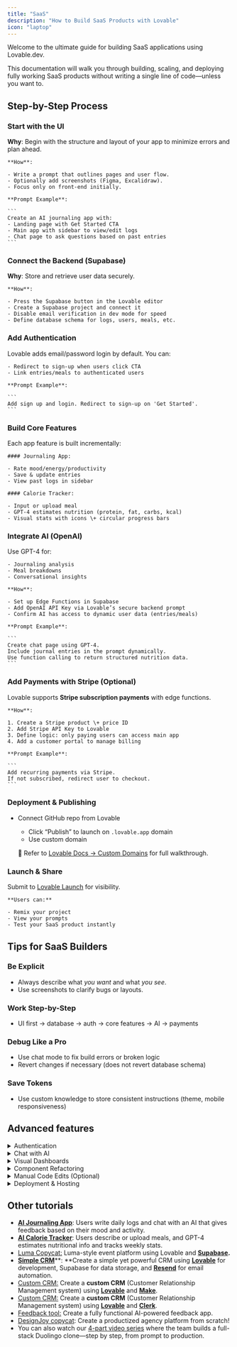 ```yaml
---
title: "SaaS"
description: "How to Build SaaS Products with Lovable"
icon: "laptop"
---
```


Welcome to the ultimate guide for building SaaS applications using Lovable.dev.

This documentation will walk you through building, scaling, and deploying fully working SaaS products without writing a single line of code—unless you want to.

## Step-by-Step Process

### Start with the UI
**Why**: Begin with the structure and layout of your app to minimize errors and plan ahead.

    **How**:

    - Write a prompt that outlines pages and user flow.
    - Optionally add screenshots (Figma, Excalidraw).
    - Focus only on front-end initially.

    **Prompt Example**:

    ```
    Create an AI journaling app with:
    - Landing page with Get Started CTA
    - Main app with sidebar to view/edit logs
    - Chat page to ask questions based on past entries
    ```

### Connect the Backend (Supabase)
**Why**: Store and retrieve user data securely.

    **How**:

    - Press the Supabase button in the Lovable editor
    - Create a Supabase project and connect it
    - Disable email verification in dev mode for speed
    - Define database schema for logs, users, meals, etc.

    

### Add Authentication
Lovable adds email/password login by default. You can:

    - Redirect to sign-up when users click CTA
    - Link entries/meals to authenticated users

    **Prompt Example**:

    ```
    Add sign up and login. Redirect to sign-up on 'Get Started'.
    ```

### Build Core Features
Each app feature is built incrementally:

    #### Journaling App:

    - Rate mood/energy/productivity
    - Save & update entries
    - View past logs in sidebar

    #### Calorie Tracker:

    - Input or upload meal
    - GPT-4 estimates nutrition (protein, fat, carbs, kcal)
    - Visual stats with icons \+ circular progress bars

    

###  Integrate AI (OpenAI)
Use GPT-4 for:

    - Journaling analysis
    - Meal breakdowns
    - Conversational insights

    **How**:

    - Set up Edge Functions in Supabase
    - Add OpenAI API Key via Lovable’s secure backend prompt
    - Confirm AI has access to dynamic user data (entries/meals)

    **Prompt Example**:

    ```
    Create chat page using GPT-4.
    Include journal entries in the prompt dynamically.
    Use function calling to return structured nutrition data.
    ```

### Add Payments with Stripe (Optional)
Lovable supports **Stripe subscription payments** with edge functions.

    **How**:

    1. Create a Stripe product \+ price ID
    2. Add Stripe API Key to Lovable
    3. Define logic: only paying users can access main app
    4. Add a customer portal to manage billing

    **Prompt Example**:

    ```
    Add recurring payments via Stripe.
    If not subscribed, redirect user to checkout.
    ```

    

### Deployment & Publishing
- Connect GitHub repo from Lovable
    - Click “Publish” to launch on `.lovable.app` domain
    - Use custom domain

    📌 Refer to [Lovable Docs → Custom Domains](https://docs.lovable.dev/tips-tricks/custom-domain) for full walkthrough.

### Launch & Share
Submit to [Lovable Launch](https://docs.lovable.dev/features/launched) for visibility.

    **Users can:**

    - Remix your project
    - View your prompts
    - Test your SaaS product instantly

## Tips for SaaS Builders

### Be Explicit

- Always describe what _you want_ and what _you see_.
- Use screenshots to clarify bugs or layouts.

### Work Step-by-Step

- UI first → database → auth → core features → AI → payments

### Debug Like a Pro

- Use chat mode to fix build errors or broken logic
- Revert changes if necessary (does not revert database schema)

### Save Tokens

- Use custom knowledge to store consistent instructions (theme, mobile responsiveness)

## Advanced features

  <details>
<summary>Authentication</summary>
- Email/password auth via Supabase
    - Toggle verification off in dev
</details>
  <details>
<summary>Chat with AI</summary>
- GPT-4 powered chats
    - Journaling context or meal context
    - Markdown formatting for cleaner outputs
</details>
  <details>
<summary>Visual Dashboards</summary>
- Use icons and progress bars (e.g. 21st.dev components)
    - Weekly and daily charts
</details>
  <details>
<summary>Component Refactoring</summary>
- Lovable warns when files/components get too long
    - Accept “Yes” to auto-refactor into clean blocks
</details>
  <details>
<summary>Manual Code Edits (Optional)</summary>
- Connect GitHub repo
    - Use Lovable’s built-in VS Code editor
    - Make small changes to optimize without using credits
</details>
  <details>
<summary>Deployment & Hosting</summary>
### 1. Lovable Publish

    - Click “Publish” to launch on `.lovable.app` domain

    ### 2. Netlify \+ GitHub

    - Connect GitHub repo from Lovable
    - Deploy with Netlify
    - Use custom domain

    📌 Refer to [Lovable Docs → Custom Domains](https://docs.lovable.dev/tips-tricks/custom-domain) for full walkthrough.
</details>

## Other tutorials

- [**AI Journaling App**](https://www.youtube.com/watch?v=gqsZGxuymTk&ab_channel=Lovable): Users write daily logs and chat with an AI that gives feedback based on their mood and activity.
- [**AI Calorie Tracker**](https://www.youtube.com/watch?v=c0zhLzcVJRI&ab_channel=Lovable): Users describe or upload meals, and GPT-4 estimates nutritional info and tracks weekly stats.
- [Luma Copycat:](https://www.youtube.com/watch?v=-sSOyO0FiPE) Luma-style event platform using Lovable and [**Supabase**](https://docs.lovable.dev/integrations/supabase)**.**
- [**Simple CRM**](https://www.youtube.com/watch?v=5ZL744_Wxjo)\*\*: \*\*Create a simple yet powerful CRM using [**Lovable**](https://docs.lovable.dev/lovable-f9060f1e/lovable-f9060f1e/editor/main#build-a-simple-crm-with-resend) for development, Supabase for data storage, and [**Resend**](https://docs.lovable.dev/integrations/resend) for email automation.
- [Custom CRM:](https://www.youtube.com/watch?v=zv4vcR7VCAk) Create a **custom CRM** (Customer Relationship Management system) using [**Lovable**](https://docs.lovable.dev/lovable-f9060f1e/lovable-f9060f1e/editor/main#how-to-build-a-custom-crm-with-lovable-and-make) and [**Make**](https://docs.lovable.dev/integrations/make).
- [Custom CRM:](https://www.youtube.com/watch?v=tyAsNwu_xCI) Create a **custom CRM** (Customer Relationship Management system) using [**Lovable**](https://docs.lovable.dev/lovable-f9060f1e/lovable-f9060f1e/editor/main#clerk-authentication-custom-domains-and-waitlists) and [**Clerk**](https://docs.lovable.dev/integrations/clerk).
- [Feedback tool:](https://www.youtube.com/watch?v=tYDqBMilHkM) Create a fully functional AI-powered feedback app.
- [DesignJoy copycat](https://www.youtube.com/watch?v=eZsbfEA-_oI&ab_channel=Lovable): Create a productized agency platform from scratch\!
- You can also watch our [4-part video series](https://www.youtube.com/playlist?list=PLbVHz4urQBZkfZhwt8rL5PCoU4nyjK0OF) where the team builds a full-stack Duolingo clone—step by step, from prompt to production.